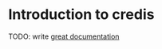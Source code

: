 # Introduction to credis

TODO: write [great documentation](http://jacobian.org/writing/what-to-write/)
